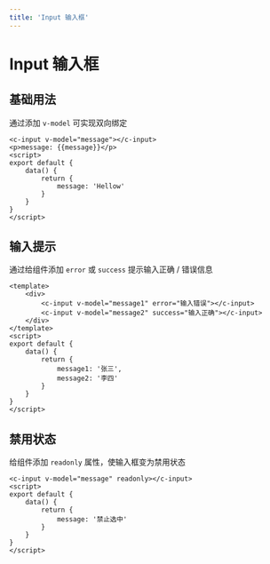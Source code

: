 ```yaml
---
title: 'Input 输入框'
---
```


# Input 输入框

## 基础用法

通过添加 `v-model` 可实现双向绑定

<ClientOnly>
<input-a></input-a>
</ClientOnly>

```vue
<c-input v-model="message"></c-input>
<p>message: {{message}}</p>
<script>
export default {
    data() {
        return {
            message: 'Hellow'
        }
    }
}
</script>
```

## 输入提示

通过给组件添加 `error` 或 `success` 提示输入正确 / 错误信息

<ClientOnly>
<input-c></input-c>
</ClientOnly>

```vue
<template>
    <div>
        <c-input v-model="message1" error="输入错误"></c-input>
        <c-input v-model="message2" success="输入正确"></c-input>
    </div>
</template>
<script>
export default {
    data() {
        return {
            message1: '张三',
            message2: '李四'
        }
    }
}
</script>
```

## 禁用状态

给组件添加 `readonly` 属性，使输入框变为禁用状态

<ClientOnly>
<input-b></input-b>
</ClientOnly>

```vue
<c-input v-model="message" readonly></c-input>
<script>
export default {
    data() {
        return {
            message: '禁止选中'
        }
    }
}
</script>
```
